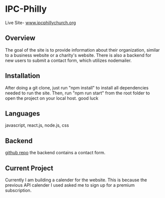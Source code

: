 # IPC-Philly

Live Site- www.ipcphillychurch.org


## Overview 
The goal of the site is to provide information about their organization, similar to a business website or a charity's website. There is also a backend for new users to submit a contact form, which utilizes nodemailer.


## Installation
After doing a git clone, just run "npm install" to install all dependencies needed to run the site. Then, run "npm run start" from the root folder to open the project on your local host.
good luck 

## Languages 
javascript, react.js, node.js, css

## Backend
[github repo](https://github.com/koshy123/ipcBackend)
the backend contains a contact form. 

## Current Project 
Currently I am building a calender for the website. This is because the previous API calender I used asked me to sign up for a premium subscription. 


